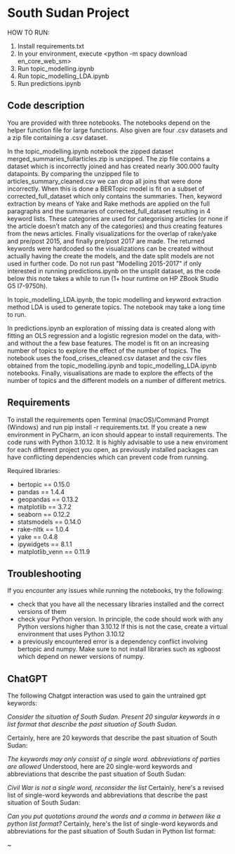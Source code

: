 # South Sudan Project 

HOW TO RUN:
1. Install requirements.txt
2. In your environment, execute <python -m spacy download en_core_web_sm>
3. Run topic_modelling.ipynb
4. Run topic_modelling_LDA.ipynb
5. Run predictions.ipynb

## Code description

You are provided with three notebooks. The notebooks depend on the helper function file for large functions. Also given are four .csv datasets and a zip file containing a .csv dataset.

In the topic_modelling.ipynb notebook the zipped dataset merged_summaries_fullarticles.zip is unzipped. The zip file contains a dataset which is incorrectly joined and has created nearly 300.000 faulty datapoints. By comparing the unzipped file to articles_summary_cleaned.csv we can drop all joins that were done incorrectly. When this is done a BERTopic model is fit on a subset of corrected_full_dataset which only contains the summaries. Then, keyword extraction by means of Yake and Rake methods are applied on the full paragraphs and the summaries of corrected_full_dataset resulting in 4 keyword lists. These categories are used for categorising articles (or none if the article doesn’t match any of the categories) and thus creating features from the news articles. Finally visualizations for the overlap of rake/yake and pre/post 2015, and finally pre/post 2017 are made. The returned keywords were hardcoded so the visualizations can be created without actually having the create the models, and the date split models are not used in further code. Do not run past "Modelling 2015-2017" if only interested in running predictions.ipynb on the unsplit dataset, as the code below this note takes a while to run (1+ hour runtime on HP ZBook Studio G5 I7-9750h).

In topic_modelling_LDA.ipynb, the topic modelling and keyword extraction method LDA is used to generate topics. The notebook may take a long time to run.

In predictions.ipynb an exploration of missing data is created along with fitting an OLS regression and a logistic regresion model on the data, with- and without the a few base features. The model is fit on an increasing number of topics to explore the effect of the number of topics. The notebook uses the food_crises_cleaned.csv dataset and the csv files obtained from the  topic_modelling.ipynb and topic_modelling_LDA.ipynb notebooks. Finally, visualisations are made to explore the effects of the number of topics and the different models on a number of different metrics.


## Requirements
To install the requirements open Terminal (macOS)/Command Prompt (Windows) and run pip install -r requirements.txt. If you create a new environment in PyCharm, an icon should appear to install requirements. The code runs with Python 3.10.12. It is highly advisable to use a new enviroment for each different project you open, as previously installed packages can have conflicting dependencies which can prevent code from running.

Required libraries:
- bertopic == 0.15.0
- pandas == 1.4.4
- geopandas == 0.13.2
- matplotlib == 3.7.2
- seaborn == 0.12.2
- statsmodels == 0.14.0
- rake-nltk == 1.0.4
- yake == 0.4.8
- ipywidgets == 8.1.1
- matplotlib_venn == 0.11.9

## Troubleshooting

If you encounter any issues while running the notebooks, try the following:
- check that you have all the necessary libraries installed and the correct versions of them
- check your Python version. In principle, the code should work with any Python versions higher than 3.10.12 If this is not the case, create a virtual environment that uses Python 3.10.12
- a previously encountered error is a dependency conflict involving bertopic and numpy. Make sure to not install libraries such as xgboost which depend on newer versions of numpy. 

## ChatGPT
The following Chatgpt interaction was used to gain the untrained gpt keywords:

<i>Consider the situation of South Sudan. Present 20 singular keywords in a list format that describe the past situation of South Sudan.</i>

Certainly, here are 20 keywords that describe the past situation of South Sudan:

<i>The keywords may only consist of a single word. abbreviations of parties are allowed</i>
Understood, here are 20 single-word keywords and abbreviations that describe the past situation of South Sudan:

<i>Civil War is not a single word, reconsider the list</i>
Certainly, here's a revised list of single-word keywords and abbreviations that describe the past situation of South Sudan:

<i>Can you put quotations around the words and a comma in between like a python list format?</i>
Certainly, here's the list of single-word keywords and abbreviations for the past situation of South Sudan in Python list format:

~